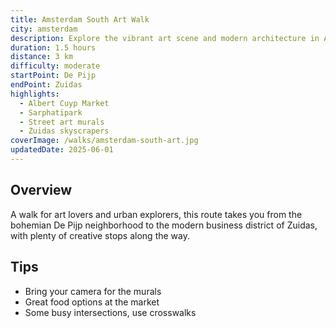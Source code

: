 ```yaml
---
title: Amsterdam South Art Walk
city: amsterdam
description: Explore the vibrant art scene and modern architecture in Amsterdam's south.
duration: 1.5 hours
distance: 3 km
difficulty: moderate
startPoint: De Pijp
endPoint: Zuidas
highlights:
  - Albert Cuyp Market
  - Sarphatipark
  - Street art murals
  - Zuidas skyscrapers
coverImage: /walks/amsterdam-south-art.jpg
updatedDate: 2025-06-01
---
```


## Overview

A walk for art lovers and urban explorers, this route takes you from the bohemian De Pijp neighborhood to the modern business district of Zuidas, with plenty of creative stops along the way.

## Tips
- Bring your camera for the murals
- Great food options at the market
- Some busy intersections, use crosswalks
